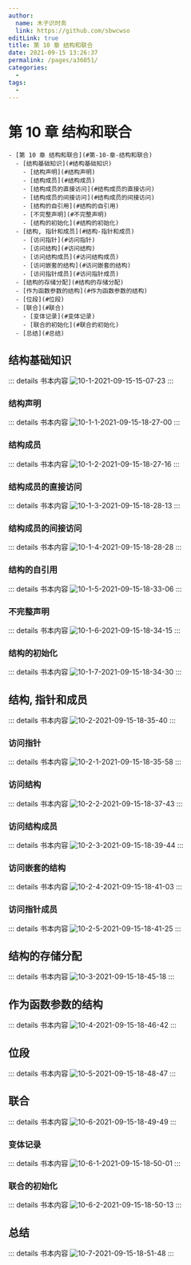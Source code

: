 ```yaml
---
author: 
  name: 木子识时务
  link: https://github.com/sbwcwso
editLink: true
title: 第 10 章 结构和联合
date: 2021-09-15 13:26:37
permalink: /pages/a36051/
categories: 
  - 
tags: 
  - 
---
```


# 第 10 章 结构和联合

```markmap
- [第 10 章 结构和联合](#第-10-章-结构和联合)
  - [结构基础知识](#结构基础知识)
    - [结构声明](#结构声明)
    - [结构成员](#结构成员)
    - [结构成员的直接访问](#结构成员的直接访问)
    - [结构成员的间接访问](#结构成员的间接访问)
    - [结构的自引用](#结构的自引用)
    - [不完整声明](#不完整声明)
    - [结构的初始化](#结构的初始化)
  - [结构, 指针和成员](#结构-指针和成员)
    - [访问指针](#访问指针)
    - [访问结构](#访问结构)
    - [访问结构成员](#访问结构成员)
    - [访问嵌套的结构](#访问嵌套的结构)
    - [访问指针成员](#访问指针成员)
  - [结构的存储分配](#结构的存储分配)
  - [作为函数参数的结构](#作为函数参数的结构)
  - [位段](#位段)
  - [联合](#联合)
    - [变体记录](#变体记录)
    - [联合的初始化](#联合的初始化)
  - [总结](#总结)
```

## 结构基础知识

::: details 书本内容
![10-1-2021-09-15-15-07-23](https://cdn.jsdelivr.net/gh/sbwcwso/PicBed@master/10-1-2021-09-15-15-07-23.png)
:::

### 结构声明

::: details 书本内容
![10-1-1-2021-09-15-18-27-00](https://cdn.jsdelivr.net/gh/sbwcwso/PicBed@master/10-1-1-2021-09-15-18-27-00.png)
:::

### 结构成员

::: details 书本内容
![10-1-2-2021-09-15-18-27-16](https://cdn.jsdelivr.net/gh/sbwcwso/PicBed@master/10-1-2-2021-09-15-18-27-16.png)
:::

### 结构成员的直接访问

::: details 书本内容
![10-1-3-2021-09-15-18-28-13](https://cdn.jsdelivr.net/gh/sbwcwso/PicBed@master/10-1-3-2021-09-15-18-28-13.png)
:::

### 结构成员的间接访问

::: details 书本内容
![10-1-4-2021-09-15-18-28-28](https://cdn.jsdelivr.net/gh/sbwcwso/PicBed@master/10-1-4-2021-09-15-18-28-28.png)
:::

### 结构的自引用

::: details 书本内容
![10-1-5-2021-09-15-18-33-06](https://cdn.jsdelivr.net/gh/sbwcwso/PicBed@master/10-1-5-2021-09-15-18-33-06.png)
:::

### 不完整声明

::: details 书本内容
![10-1-6-2021-09-15-18-34-15](https://cdn.jsdelivr.net/gh/sbwcwso/PicBed@master/10-1-6-2021-09-15-18-34-15.png)
:::

### 结构的初始化

::: details 书本内容
![10-1-7-2021-09-15-18-34-30](https://cdn.jsdelivr.net/gh/sbwcwso/PicBed@master/10-1-7-2021-09-15-18-34-30.png)
:::

## 结构, 指针和成员

::: details 书本内容
![10-2-2021-09-15-18-35-40](https://cdn.jsdelivr.net/gh/sbwcwso/PicBed@master/10-2-2021-09-15-18-35-40.png)
:::

### 访问指针

::: details 书本内容
![10-2-1-2021-09-15-18-35-58](https://cdn.jsdelivr.net/gh/sbwcwso/PicBed@master/10-2-1-2021-09-15-18-35-58.png)
:::

### 访问结构

::: details 书本内容
![10-2-2-2021-09-15-18-37-43](https://cdn.jsdelivr.net/gh/sbwcwso/PicBed@master/10-2-2-2021-09-15-18-37-43.png)
:::

### 访问结构成员

::: details 书本内容
![10-2-3-2021-09-15-18-39-44](https://cdn.jsdelivr.net/gh/sbwcwso/PicBed@master/10-2-3-2021-09-15-18-39-44.png)
:::

### 访问嵌套的结构

::: details 书本内容
![10-2-4-2021-09-15-18-41-03](https://cdn.jsdelivr.net/gh/sbwcwso/PicBed@master/10-2-4-2021-09-15-18-41-03.png)
:::

### 访问指针成员

::: details 书本内容
![10-2-5-2021-09-15-18-41-25](https://cdn.jsdelivr.net/gh/sbwcwso/PicBed@master/10-2-5-2021-09-15-18-41-25.png)
:::

## 结构的存储分配

::: details 书本内容
![10-3-2021-09-15-18-45-18](https://cdn.jsdelivr.net/gh/sbwcwso/PicBed@master/10-3-2021-09-15-18-45-18.png)
:::

## 作为函数参数的结构

::: details 书本内容
![10-4-2021-09-15-18-46-42](https://cdn.jsdelivr.net/gh/sbwcwso/PicBed@master/10-4-2021-09-15-18-46-42.png)
:::

## 位段

::: details 书本内容
![10-5-2021-09-15-18-48-47](https://cdn.jsdelivr.net/gh/sbwcwso/PicBed@master/10-5-2021-09-15-18-48-47.png)
:::

## 联合

::: details 书本内容
![10-6-2021-09-15-18-49-49](https://cdn.jsdelivr.net/gh/sbwcwso/PicBed@master/10-6-2021-09-15-18-49-49.png)
:::

### 变体记录

::: details 书本内容
![10-6-1-2021-09-15-18-50-01](https://cdn.jsdelivr.net/gh/sbwcwso/PicBed@master/10-6-1-2021-09-15-18-50-01.png)
:::

### 联合的初始化

::: details 书本内容
![10-6-2-2021-09-15-18-50-13](https://cdn.jsdelivr.net/gh/sbwcwso/PicBed@master/10-6-2-2021-09-15-18-50-13.png)
:::

## 总结

::: details 书本内容
![10-7-2021-09-15-18-51-48](https://cdn.jsdelivr.net/gh/sbwcwso/PicBed@master/10-7-2021-09-15-18-51-48.png)
:::
